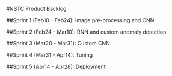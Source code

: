 #NSTC Product Backlog

##Sprint 1 (Feb10 - Feb24): Image pre-processing and CNN


##Sprint 2 (Feb24 - Mar10): RNN and custom anomaly detection


##Sprint 3 (Mar20 - Mar31): Custom CNN


##Sprint 4 (Mar31 - Apr14): Tuning


##Sprint 5 (Apr14 - Apr28): Deployment

